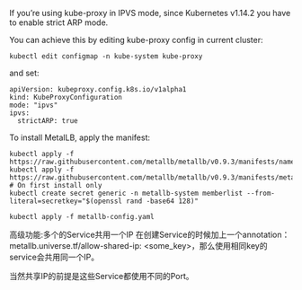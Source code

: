 
If you’re using kube-proxy in IPVS mode, since Kubernetes v1.14.2 you have to enable strict ARP mode.

You can achieve this by editing kube-proxy config in current cluster:

```
kubectl edit configmap -n kube-system kube-proxy
```

and set:

```
apiVersion: kubeproxy.config.k8s.io/v1alpha1
kind: KubeProxyConfiguration
mode: "ipvs"
ipvs:
  strictARP: true
```

To install MetalLB, apply the manifest:

```
kubectl apply -f https://raw.githubusercontent.com/metallb/metallb/v0.9.3/manifests/namespace.yaml
kubectl apply -f https://raw.githubusercontent.com/metallb/metallb/v0.9.3/manifests/metallb.yaml
# On first install only
kubectl create secret generic -n metallb-system memberlist --from-literal=secretkey="$(openssl rand -base64 128)"
```

```
kubectl apply -f metallb-config.yaml
```

高级功能:多个的Service共用一个IP
在创建Service的时候加上一个annotation： metallb.universe.tf/allow-shared-ip: <some_key>，那么使用相同key的service会共用同一个IP。

当然共享IP的前提是这些Service都使用不同的Port。

